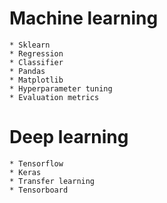 # Machine learning
```
* Sklearn
* Regression
* Classifier
* Pandas 
* Matplotlib
* Hyperparameter tuning
* Evaluation metrics 
```

# Deep learning
```
* Tensorflow
* Keras
* Transfer learning
* Tensorboard
